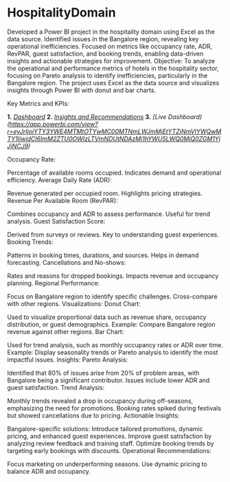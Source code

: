 # HospitalityDomain
Developed a Power BI project in the hospitality domain using Excel as the data source. Identified issues in the Bangalore region, revealing key operational inefficiencies. Focused on metrics like occupancy rate, ADR, RevPAR, guest satisfaction, and booking trends, enabling data-driven insights and actionable strategies for improvement.
Objective:
To analyze the operational and performance metrics of hotels in the hospitality sector, focusing on Pareto analysis to identify inefficiencies, particularly in the Bangalore region.
The project uses Excel as the data source and visualizes insights through Power BI with donut and bar charts.

Key Metrics and KPIs:


   **1.**  _[Dashboard](https://github.com/MSSHRUTHI-6/HospitalityDomain/blob/main/Hospitality%20Dashboard.JPG)_
   **2.**  _[Insights and Recommendations](https://github.com/MSSHRUTHI-6/HospitalityDomain/blob/main/Business%20Insights%20on%20Hospiutality%20Domain.pdf)_
  **3.**  _[Live Dashboard)(https://app.powerbi.com/view?r=eyJrIjoiYTY3YWE4MTMtOTYwMC00MTNmLWJmMjEtYTZjNmVlYWQwMTY1IiwidCI6ImM2ZTU0OWIzLTVmNDUtNDAzMi1hYWU5LWQ0MjQ0ZGM1YjJjNCJ9)_

Occupancy Rate:

Percentage of available rooms occupied.
Indicates demand and operational efficiency.
Average Daily Rate (ADR):

Revenue generated per occupied room.
Highlights pricing strategies.
Revenue Per Available Room (RevPAR):

Combines occupancy and ADR to assess performance.
Useful for trend analysis.
Guest Satisfaction Score:

Derived from surveys or reviews.
Key to understanding guest experiences.
Booking Trends:

Patterns in booking times, durations, and sources.
Helps in demand forecasting.
Cancellations and No-shows:

Rates and reasons for dropped bookings.
Impacts revenue and occupancy planning.
Regional Performance:

Focus on Bangalore region to identify specific challenges.
Cross-compare with other regions.
Visualizations:
Donut Chart:

Used to visualize proportional data such as revenue share, occupancy distribution, or guest demographics.
Example: Compare Bangalore region revenue against other regions.
Bar Chart:

Used for trend analysis, such as monthly occupancy rates or ADR over time.
Example: Display seasonality trends or Pareto analysis to identify the most impactful issues.
Insights:
Pareto Analysis:

Identified that 80% of issues arise from 20% of problem areas, with Bangalore being a significant contributor.
Issues include lower ADR and guest satisfaction.
Trend Analysis:

Monthly trends revealed a drop in occupancy during off-seasons, emphasizing the need for promotions.
Booking rates spiked during festivals but showed cancellations due to pricing.
Actionable Insights:

Bangalore-specific solutions: Introduce tailored promotions, dynamic pricing, and enhanced guest experiences.
Improve guest satisfaction by analyzing review feedback and training staff.
Optimize booking trends by targeting early bookings with discounts.
Operational Recommendations:

Focus marketing on underperforming seasons.
Use dynamic pricing to balance ADR and occupancy.
